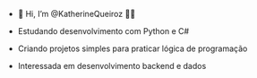 - 👋 Hi, I’m @KatherineQueiroz 👩‍💻

- Estudando desenvolvimento com Python e C#
- Criando projetos simples para praticar lógica de programação  
- Interessada em desenvolvimento backend e dados



<!---
KatherineQueiroz/KatherineQueiroz is a ✨ special ✨ repository because its `README.md` (this file) appears on your GitHub profile.
You can click the Preview link to take a look at your changes.
--->
